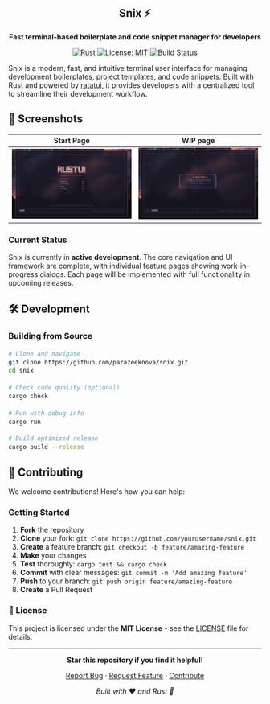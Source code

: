 <div align="center">

 ## Snix ⚡
 **Fast terminal-based boilerplate and code snippet manager for developers**
</div>

<div align="center">
  
[![Rust](https://img.shields.io/badge/rust-1.70+-orange.svg)](https://www.rust-lang.org/)
[![License: MIT](https://img.shields.io/badge/License-MIT-blue.svg)](LICENSE)
[![Build Status](https://img.shields.io/badge/build-passing-brightgreen.svg)](#)

</div>

Snix is a modern, fast, and intuitive terminal user interface for managing development boilerplates, project templates, and code snippets. Built with Rust and powered by [ratatui](https://github.com/ratatui-org/ratatui), it provides developers with a centralized tool to streamline their development workflow.

## 🎨 Screenshots

| Start Page| WIP page|
|:-:|:-:|
| ![start](./assets/home.png) | ![wip](./assets/wip.png) |

### Current Status

Snix is currently in **active development**. The core navigation and UI framework are complete, with individual feature pages showing work-in-progress dialogs. Each page will be implemented with full functionality in upcoming releases.

## 🛠️ Development
### Building from Source

```bash
# Clone and navigate
git clone https://github.com/parazeeknova/snix.git
cd snix

# Check code quality (optional)
cargo check

# Run with debug info
cargo run

# Build optimized release
cargo build --release
```

## 🤝 Contributing

We welcome contributions! Here's how you can help:

### Getting Started

1. **Fork** the repository
2. **Clone** your fork: `git clone https://github.com/yourusername/snix.git`
3. **Create** a feature branch: `git checkout -b feature/amazing-feature`
4. **Make** your changes
5. **Test** thoroughly: `cargo test && cargo check`
6. **Commit** with clear messages: `git commit -m 'Add amazing feature'`
7. **Push** to your branch: `git push origin feature/amazing-feature`
8. **Create** a Pull Request

### 📝 License

This project is licensed under the **MIT License** - see the [LICENSE](LICENSE) file for details.

---

<div align="center">

**Star this repository if you find it helpful!**

[Report Bug](https://github.com/parazeeknova/snix/issues) · [Request Feature](https://github.com/parazeeknova/snix/issues) · [Contribute](CONTRIBUTING.md)

*Built with ❤️ and Rust 🦀*

</div>
